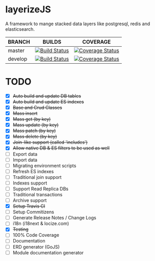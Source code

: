 # layerizeJS
A framework to mange stacked data layers like postgresql, redis and elasticsearch.

| BRANCH  |  BUILDS |  COVERAGE |
|---|---|---|
| master | [![Build Status](https://travis-ci.org/LayerizeJS/layerize.svg?branch=develop)](https://travis-ci.org/LayerizeJS/layerize) | [![Coverage Status](https://coveralls.io/repos/github/LayerizeJS/layerize/badge.svg?branch=master)](https://coveralls.io/github/LayerizeJS/layerize?branch=master) |
| develop |  [![Build Status](https://travis-ci.org/LayerizeJS/layerize.svg?branch=develop)](https://travis-ci.org/LayerizeJS/layerize) | [![Coverage Status](https://coveralls.io/repos/github/LayerizeJS/layerize/badge.svg?branch=develop)](https://coveralls.io/github/LayerizeJS/layerize?branch=master) |

# TODO

- [x] <del>Auto build and update DB tables</del>
- [x] <del>Auto build and update ES indexes</del>
- [x] <del>Base and Crud Classes</del>
- [x] <del>Mass insert</del>
- [x] <del>Mass get (by key)</del>
- [x] <del>Mass update (by key)</del>
- [x] <del>Mass patch (by key)</del>
- [x] <del>Mass delete (by key)</del>
- [x] <del>Join-like support (called 'includes')</del>
- [x] <del>Allow native DB & ES filters to be used as well</del>
- [ ] Export data
- [ ] Import data
- [ ] Migrating environment scripts 
- [ ] Refresh ES indexes
- [ ] Traditional join support
- [ ] Indexes support
- [ ] Support Read Replica DBs
- [ ] Traditional transactions
- [ ] Archive support
- [x] <del>Setup Travis CI</del>
- [ ] Setup Commitizens
- [ ] Generate Release Notes / Change Logs
- [ ] i18n (i18next & locize.com)
- [x] <del>Testing</del>
- [ ] 100% Code Coverage
- [ ] Documentation
- [ ] ERD generator (GoJS)
- [ ] Module documentation generator